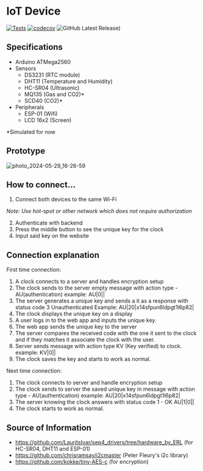 # IoT Device

[![Tests](https://github.com/SEP4Y-S24/iot/actions/workflows/build.yaml/badge.svg)](https://github.com/SEP4Y-S24/iot/actions/workflows/build.yaml)
[![codecov](https://codecov.io/gh/SEP4Y-S24/iot/branch/main/graph/badge.svg?token=ZXVQMEAXOZ)](https://codecov.io/gh/SEP4Y-S24/iot)
![GitHub Latest Release)](https://img.shields.io/github/v/release/SEP4Y-S24/iot?logo=github)

## Specifications

- Arduino ATMega2560
- Sensors
  - DS3231 (RTC module)
  - DHT11 (Temperature and Humidity)
  - HC-SR04 (Ultrasonic)
  - MQ135 (Gas and CO2)*
  - SCD40 (CO2)*
- Peripherals 
  - ESP-01 (Wifi)
  - LCD 16x2 (Screen)

*Simulated for now

## Prototype 
![photo_2024-05-29_16-26-59](https://github.com/SEP4Y-S24/iot/assets/114725463/b3a906ec-1898-42b3-a3d4-dfaeff6712ee)

## How to connect...

1. Connect both devices to the same Wi-Fi
   
_Note: Use hot-spot or other network which does not require authorization_

2. Authenticate with backend 
3. Press the middle button to see the unique key for the clock
4. Input said key on the website

## Connection explanation

First time connection:
1) A clock connects to a server and handles encryption setup
2) The clock sends to the server empty message with action type - AU(authentication)
example: AU|0||
3) The server generates a unique key and sends a it as a response with status code 3 Unauthenticated 
Example: AU|20|x14sfpun6ldpgt1l6p82|
4) The clock displays the unique key on a display
5) A user logs in to the web app and inputs the unique key.
6) The web app sends the unique key to the server
7) The server compares the received code with the one it sent to the clock and if they matches it associate the clock with the user.
8) Server sends message with action type KV (Key verified) to clock.
example: KV|0||
9) The clock saves the key and starts to work as normal.
    
Next time connection:
1) The clock connects to server and handle encryption setup
2) The clock sends to server the saved unique key in message with action type - AU(authentication)
example: AU|20|x14sfpun6ldpgt1l6p82|
3) The server knowing the clock answers with status code 1 - OK AU|1|0||
4) The clock starts to work as normal.

## Source of Information
- https://github.com/LauritsIvar/sep4_drivers/tree/hardware_by_ERL (for HC-SR04, DHT11 and ESP-01)
- https://github.com/chrisramsay/i2cmaster (Peter Fleury's i2c library)
- https://github.com/kokke/tiny-AES-c (for encryption)
